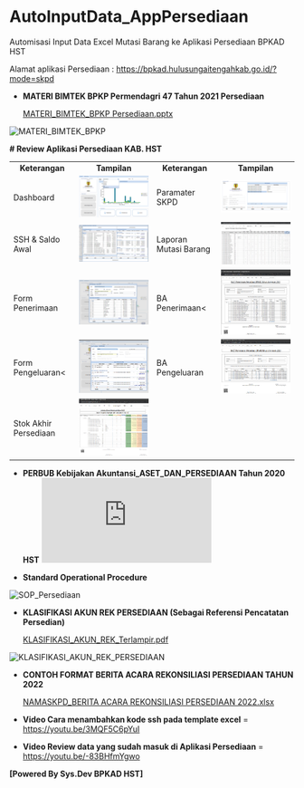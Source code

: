 # AutoInputData_AppPersediaan
Automisasi Input Data Excel Mutasi Barang ke Aplikasi Persediaan BPKAD HST

Alamat aplikasi Persediaan : https://bpkad.hulusungaitengahkab.go.id/?mode=skpd

- **MATERI BIMTEK BPKP Permendagri 47 Tahun 2021 Persediaan**
  
  [MATERI_BIMTEK_BPKP Persediaan.pptx](https://github.com/UrangBanua/AutoInputData_AppPersediaan/files/10028148/Bimtek.Permendagri.47.Tahun.2021.Persediaan.pptx)
  
![MATERI_BIMTEK_BPKP](https://user-images.githubusercontent.com/58909061/202359573-ffb12556-5579-47e8-a9fb-b88388d817ce.PNG)


**# Review Aplikasi Persediaan KAB. HST**
<table>
  <tr>
    <td align="center"><b>Keterangan</b></td>
     <td align="center"><b>Tampilan</b></td>
     <td align="center"><b>Keterangan</b></td>
     <td align="center"><b>Tampilan</b></td>
  </tr>
  <tr>
    <td valign="center">Dashboard</td>
    <td valign="center"><img src="./.review/sc_09.PNG?raw=true" width="400"/></td>
    <td valign="center">Paramater SKPD</td>
    <td valign="center"><img src="./.review/sc_04.PNG?raw=true" width="400"/></td>
  </tr>
  <tr>
    <td valign="center">SSH & Saldo Awal</td>
    <td valign="center"><img src="./.review/sc_03.PNG?raw=true" width="400"/></td>
    <td valign="center">Laporan Mutasi Barang</td>
    <td valign="center"><img src="./.review/sc_10.PNG?raw=true" width="400"/></td>
  </tr>
  <tr>
    <td valign="center">Form Penerimaan</td>
    <td valign="center"><img src="./.review/sc_05.PNG?raw=true" width="400"/></td>
    <td valign="center">BA Penerimaan<</td>
    <td valign="center"><img src="./.review/sc_06.PNG?raw=true" width="400"/></td>
  </tr>
  <tr>
    <td valign="center">Form Pengeluaran<</td>
    <td valign="center"><img src="./.review/sc_07.PNG?raw=true" width="400"/></td>
    <td valign="center">BA Pengeluaran</td>
    <td valign="center"><img src="./.review/sc_08.PNG?raw=true" width="400"/></td>
  </tr>
  <tr>
    <td valign="center">Stok Akhir Persediaan</td>
    <td valign="center"><img src="./.review/sc_11.PNG?raw=true" width="400"/></td>
    <td valign="center"></td>
    <td valign="center"></td>
  </tr>
 </table>

- **PERBUB Kebijakan Akuntansi_ASET_DAN_PERSEDIAAN Tahun 2020 HST**
![PERBUB Kebijakan Akuntansi_ASET_DAN_PERSEDIAAN Tahun 2020 HST.pdf](https://github.com/UrangBanua/AutoInputData_AppPersediaan/files/10027515/2020_PERBUB64_KebijakanAkuntansiPerubahan_ASET_DAN_PERSEDIAAN.pdf)
 
- **Standard Operational Procedure**

![SOP_Persediaan](https://user-images.githubusercontent.com/58909061/182984533-21e85737-85ce-40a3-8ed9-bd34da4a9f3a.PNG)
 
- **KLASIFIKASI AKUN REK PERSEDIAAN (Sebagai Referensi Pencatatan Persedian)**

  [KLASIFIKASI_AKUN_REK_Terlampir.pdf](https://github.com/UrangBanua/AutoInputData_AppPersediaan/files/10028075/KLASIFIKASI_AKUN_REK_PERSEDIAAN.pdf)

![KLASIFIKASI_AKUN_REK_PERSEDIAAN](https://user-images.githubusercontent.com/58909061/202358100-d2b5e317-5efb-4509-8107-c7751dfa6289.PNG)

- **CONTOH FORMAT BERITA ACARA REKONSILIASI PERSEDIAAN TAHUN 2022**

  [NAMASKPD_BERITA ACARA REKONSILIASI PERSEDIAAN 2022.xlsx](https://github.com/UrangBanua/AutoInputData_AppPersediaan/files/10028197/NAMASKPD_BERITA.ACARA.REKONSILIASI.PERSEDIAAN.2022.xlsx)



- **Video Cara menambahkan kode ssh pada template excel** = https://youtu.be/3MQF5C6pYuI

- **Video Review data yang sudah masuk di Aplikasi Persediaan** = https://youtu.be/-83BHfmYgwo



**[Powered By Sys.Dev BPKAD HST]**
